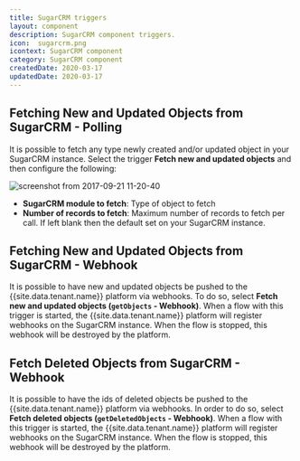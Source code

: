 ```yaml
---
title: SugarCRM triggers
layout: component
description: SugarCRM component triggers.
icon:  sugarcrm.png
icontext: SugarCRM component
category: SugarCRM component
createdDate: 2020-03-17
updatedDate: 2020-03-17
---
```


## Fetching New and Updated Objects from SugarCRM - Polling

It is possible to fetch any type newly created and/or updated object in your
SugarCRM instance. Select the trigger **Fetch new and updated objects** and
then configure the following:

![screenshot from 2017-09-21 11-20-40](https://user-images.githubusercontent.com/5710732/30688610-f825e81c-9ebe-11e7-8736-3c522f92c65c.png)

*  **SugarCRM module to fetch**: Type of object to fetch
*  **Number of records to fetch**: Maximum number of records to fetch per call.
 If left blank then the default set on your SugarCRM instance.

## Fetching New and Updated Objects from SugarCRM - Webhook

It is possible to have new and updated objects be pushed to the {{site.data.tenant.name}}
platform via webhooks. To do so, select **Fetch new and updated objects (`getObjects` - Webhook)**.
When a flow with this trigger is started, the {{site.data.tenant.name}} platform will register webhooks on
the SugarCRM instance. When the flow is stopped, this webhook will be destroyed by the platform.

## Fetch Deleted Objects from SugarCRM - Webhook

It is possible to have the ids of deleted objects be pushed to the {{site.data.tenant.name}}
platform via webhooks.  In order to do so, select **Fetch deleted objects (`getDeletedObjects` - Webhook)**.
When a flow with this trigger is started, the {{site.data.tenant.name}} platform
will register webhooks on the SugarCRM instance. When the flow is stopped, this
webhook will be destroyed by the platform.
